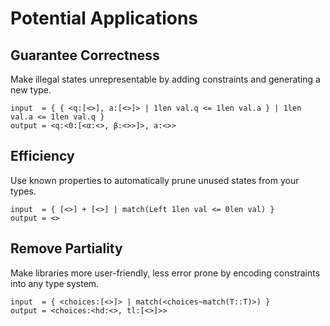 # Potential Applications


## Guarantee Correctness
Make illegal states unrepresentable by adding constraints and generating a new type.
```
input  = { { <q:[<>], a:[<>]> | 1len val.q <= 1len val.a } | 1len val.a <= 1len val.q }
output = <q:<0:[<α:<>, β:<>>]>, a:<>>
```

## Efficiency
Use known properties to automatically prune unused states from your types.
```
input  = { [<>] + [<>] | match(Left 1len val <= 0len val) }
output = <>
```

## Remove Partiality
Make libraries more user-friendly, less error prone by encoding constraints into any type system.
```
input  = { <choices:[<>]> | match(<choices~match(T::T)>) }
output = <choices:<hd:<>, tl:[<>]>>
```
